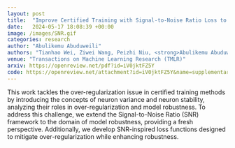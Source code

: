 ```yaml
---
layout: post
title:  "Improve Certified Training with Signal-to-Noise Ratio Loss to Decrease Neuron Variance and Increase Neuron Stability"
date:   2024-05-17 18:08:39 +00:00
image: /images/SNR.gif
categories: research
author: "Abulikemu Abuduweili"
authors: "Tianhao Wei, Ziwei Wang, Peizhi Niu, <strong>Abulikemu Abuduweili</strong>,  Weiye Zhao, Casidhe Hutchison, Eric Sample, Changliu Liu"
venue: "Transactions on Machine Learning Research (TMLR)"
arxiv: https://openreview.net/pdf?id=iV0jktFZ5Y
code: https://openreview.net/attachment?id=iV0jktFZ5Y&name=supplementary_material
---
```


This work tackles the over-regularization issue in certified training methods by introducing the concepts of neuron variance and 
neuron stability, analyzing their roles in over-regularization and model robustness. To address this challenge, we extend the 
Signal-to-Noise Ratio (SNR) framework to the domain of model robustness, providing a fresh perspective. Additionally, we develop 
SNR-inspired loss functions designed to  mitigate over-regularization while  enhancing robustness.